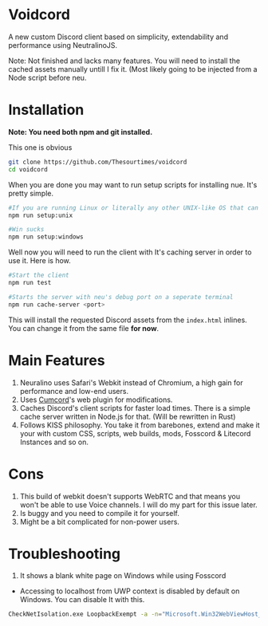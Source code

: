 # Voidcord

A new custom Discord client based on simplicity, extendability and performance using NeutralinoJS.

Note: Not finished and lacks many features. You will need to install the cached assets manually untill I fix it. (Most likely going to be injected from a Node script before neu.

Installation
===

**Note: You need both npm and git installed.**

This one is obvious

```sh
git clone https://github.com/Thesourtimes/voidcord
cd voidcord
 ```

When you are done you may want to run setup scripts for installing nue. It's pretty simple.

```sh
#If you are running Linux or literally any other UNIX-like OS that can run on PCs and has Bash
npm run setup:unix

#Win sucks
npm run setup:windows

```

Well now you will need to run the client with It's caching server in order to use it. Here is how.

```sh
#Start the client
npm run test

#Starts the server with neu's debug port on a seperate terminal
npm run cache-server <port>
```

This will install the requested Discord assets from the `index.html` inlines. You can change it from the same file **for now**.


Main Features
===

1. Neuralino uses Safari's Webkit instead of Chromium, a high gain for performance and low-end users.
2. Uses [Cumcord](https://cumcord.com)'s web plugin for modifications.
3. Caches Discord's client scripts for faster load times. There is a simple cache server written in Node.js for that. (Will be rewritten in Rust)
4. Follows KISS philosophy. You take it from barebones, extend and make it your with custom CSS, scripts, web builds, mods, Fosscord & Litecord Instances and so on.

Cons
===

1. This build of webkit doesn't supports WebRTC and that means you won't be able to use Voice channels. I will do my part for this issue later.
2. Is buggy and you need to compile it for yourself.
3. Might be a bit complicated for non-power users.




Troubleshooting
===

1.  It shows a blank white page on Windows while using Fosscord

- Accessing to localhost from UWP context is disabled by default on Windows. You can disable It with this.
```bash
CheckNetIsolation.exe LoopbackExempt -a -n="Microsoft.Win32WebViewHost_cw5n1h2txyewy"
```


